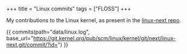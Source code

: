 +++
title = "Linux commits"
tags = ["FLOSS"]
+++

My contributions to the Linux kernel, as present in the [linux-next repo](https://git.kernel.org/pub/scm/linux/kernel/git/next/linux-next.git/).

{{ commits(path="data/linux.log", base_url="https://git.kernel.org/pub/scm/linux/kernel/git/next/linux-next.git/commit/?id=") }}
